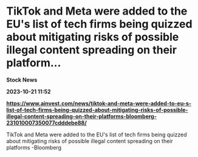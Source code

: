 # TikTok and Meta were added to the EU's list of tech firms being quizzed about mitigating risks of possible illegal content spreading on their platform...
**Stock News**

**2023-10-21 11:52**

**https://www.ainvest.com/news/tiktok-and-meta-were-added-to-eu-s-list-of-tech-firms-being-quizzed-about-mitigating-risks-of-possible-illegal-content-spreading-on-their-platforms-bloomberg-231010007350077cdddebe88/**

TikTok and Meta were added to the EU's list of tech firms being quizzed about mitigating risks of possible illegal content spreading on their platforms -Bloomberg